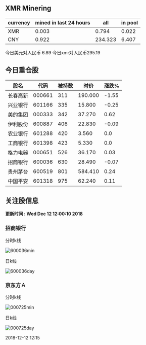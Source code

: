 ## XMR Minering

|currency|mined in last 24 hours|all|in pool|
|---|---|---|---|
|XMR|0.003|0.794|0.022|
|CNY|0.922|234.323|6.407|

今日美元对人民币 6.89	今日xmr对人民币295.19


## 今日重仓股 

|股名|代码|被持数|时价|涨跌%|
|---|---|---|---|---|
|长春高新|000661|311|190.000|-1.55|
|兴业银行|601166|335|15.800|-0.25|
|美的集团|000333|342|37.270|0.62|
|伊利股份|600887|406|22.830|-0.09|
|农业银行|601288|420|3.560|0.0|
|工商银行|601398|423|5.330|0.0|
|格力电器|000651|526|36.170|0.03|
|招商银行|600036|630|28.490|-0.07|
|贵州茅台|600519|801|584.410|0.24|
|中国平安|601318|975|62.240|0.11|

## 关注股信息
**更新时间 : Wed Dec 12 12:00:10 2018**
### 招商银行 
分时k线

![600036min](http://image.sinajs.cn/newchart/min/n/sh600036.gif)

日k线

![600036day](http://image.sinajs.cn/newchart/daily/n/sh600036.gif)

### 京东方Ａ 
分时k线

![000725min](http://image.sinajs.cn/newchart/min/n/sz000725.gif)

日k线

![000725day](http://image.sinajs.cn/newchart/daily/n/sz000725.gif)

2018-12-12 12:15